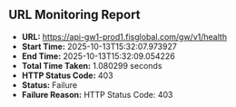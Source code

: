 ## URL Monitoring Report

- **URL:** https://api-gw1-prod1.fisglobal.com/gw/v1/health
- **Start Time:** 2025-10-13T15:32:07.973927
- **End Time:** 2025-10-13T15:32:09.054226
- **Total Time Taken:** 1.080299 seconds
- **HTTP Status Code:** 403
- **Status:** Failure
- **Failure Reason:** HTTP Status Code: 403
